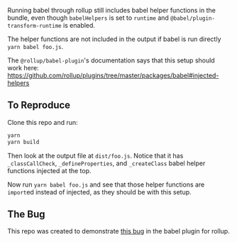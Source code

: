 Running babel through rollup still includes babel helper functions in the bundle, even though `babelHelpers` is set to `runtime` and `@babel/plugin-transform-runtime` is enabled.

The helper functions are not included in the output if babel is run directly `yarn babel foo.js`.

The `@rollup/babel-plugin`'s documentation says that this setup should work here: https://github.com/rollup/plugins/tree/master/packages/babel#injected-helpers

## To Reproduce

Clone this repo and run:

```bash
yarn
yarn build
```

Then look at the output file at `dist/foo.js`. Notice that it has `_classCallCheck`, `_defineProperties`, and `_createClass` babel helper functions injected at the top.

Now run `yarn babel foo.js` and see that those helper functions are `import`ed instead of injected, as they should be with this setup.

## The Bug

This repo was created to demonstrate [this bug](https://github.com/rollup/plugins/issues/475) in the babel plugin for rollup.

